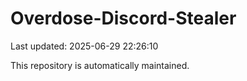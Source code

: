 # Overdose-Discord-Stealer

Last updated: 2025-06-29 22:26:10

This repository is automatically maintained.
